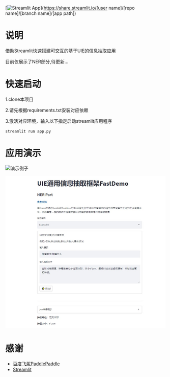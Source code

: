 
[![Streamlit App](https://static.streamlit.io/badges/streamlit_badge_black_white.svg)](https://share.streamlit.io/[user name]/[repo name]/[branch name]/[app path])

# 说明
借助Streamlit快速搭建可交互的基于UIE的信息抽取应用

目前仅展示了NER部分,待更新...

# 快速启动
1.clone本项目

2.请先根据requirements.txt安装对应依赖

3.激活对应环境，输入以下指定启动streamlit应用程序
```
streamlit run app.py
```

# 应用演示
![演示例子](https://github.com/Armorhtk/Streamlit-UIEDemo/blob/main/img/show_img.gif)

![演示图片](./img/e2.jpg)

# 感谢
- [百度飞浆PaddlePaddle](https://www.paddlepaddle.org.cn/)
- [Streamlit](https://streamlit.io/)
